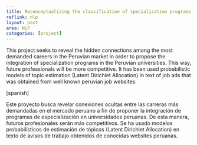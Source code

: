 ```yaml
---
title: Reconceptualizing the classification of specialization programs offered by Peruvian universities using topic models
reflink: nlp
layout: post
area: NLP
categories: [project]
---
```


This project seeks to reveal the hidden connections among the most demanded careers in the Peruvian market in order to propose the integration of specialization programs in the Peruvian universities. This way, future professionals will be more competitive.
It has been used probabilistic models of topic estimation (Latent Dirichlet Allocation) in text of job ads that was obtained from well known peruvian job websites.

<!--more-->
[spanish]

Este proyecto busca revelar conexiones ocultas entre las carreras más demandadas en el mercado peruano a fin de proponer la integración de programas de especialización en universidades peruanas. De esta manera, futuros profesionales serán más competitivos.
Se ha usado modelos probabilísticos de estimación de tópicos (Latent Dirichlet Allocation) en texto de avisos de trabajo obtenidos de conocidas websites peruanas.